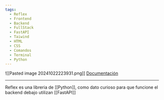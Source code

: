 ```yaml
---
tags:
  - Reflex
  - Frontend
  - Backend
  - FullStack
  - FastAPI
  - Taiwind
  - HTML
  - CSS
  - Comandos
  - Terminal
  - Python
---
```

![[Pasted image 20241022223931.png]]
[Documentación](https://reflex.dev/docs/library/)

---
Reflex es una libreria de [[Python]], como dato curioso para que funcione el backend debajo utilizan [[FastAPI]]


